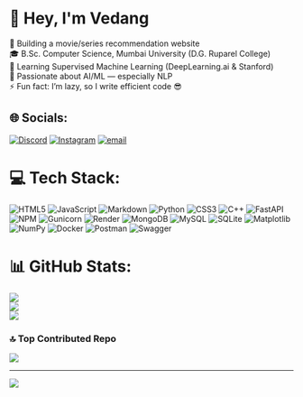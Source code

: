 # 👋 Hey, I'm Vedang 
🔭 Building a movie/series recommendation website<br>🎓 B.Sc. Computer Science, Mumbai University (D.G. Ruparel College)<br>🌱 Learning Supervised Machine Learning (DeepLearning.ai & Stanford)<br>💬 Passionate about AI/ML — especially NLP<br>⚡ Fun fact: I’m lazy, so I write efficient code 😎


## 🌐 Socials:
[![Discord](https://img.shields.io/badge/Discord-%237289DA.svg?logo=discord&logoColor=white)](https://discord.com/users/exile_0703)
[![Instagram](https://img.shields.io/badge/Instagram-%23E4405F.svg?logo=Instagram&logoColor=white)](https://instagram.com/vedang_raul) [![email](https://img.shields.io/badge/Email-D14836?logo=gmail&logoColor=white)](mailto:vedangvishalraul@gmail.com) 

# 💻 Tech Stack:
![HTML5](https://img.shields.io/badge/html5-%23E34F26.svg?style=for-the-badge&logo=html5&logoColor=white) ![JavaScript](https://img.shields.io/badge/javascript-%23323330.svg?style=for-the-badge&logo=javascript&logoColor=%23F7DF1E) ![Markdown](https://img.shields.io/badge/markdown-%23000000.svg?style=for-the-badge&logo=markdown&logoColor=white) ![Python](https://img.shields.io/badge/python-3670A0?style=for-the-badge&logo=python&logoColor=ffdd54) ![CSS3](https://img.shields.io/badge/css3-%231572B6.svg?style=for-the-badge&logo=css3&logoColor=white) ![C++](https://img.shields.io/badge/c++-%2300599C.svg?style=for-the-badge&logo=c%2B%2B&logoColor=white) ![FastAPI](https://img.shields.io/badge/FastAPI-005571?style=for-the-badge&logo=fastapi) ![NPM](https://img.shields.io/badge/NPM-%23CB3837.svg?style=for-the-badge&logo=npm&logoColor=white) ![Gunicorn](https://img.shields.io/badge/gunicorn-%298729.svg?style=for-the-badge&logo=gunicorn&logoColor=white) ![Render](https://img.shields.io/badge/Render-%46E3B7.svg?style=for-the-badge&logo=render&logoColor=white) ![MongoDB](https://img.shields.io/badge/MongoDB-%234ea94b.svg?style=for-the-badge&logo=mongodb&logoColor=white) ![MySQL](https://img.shields.io/badge/mysql-4479A1.svg?style=for-the-badge&logo=mysql&logoColor=white) ![SQLite](https://img.shields.io/badge/sqlite-%2307405e.svg?style=for-the-badge&logo=sqlite&logoColor=white) ![Matplotlib](https://img.shields.io/badge/Matplotlib-%23ffffff.svg?style=for-the-badge&logo=Matplotlib&logoColor=black) ![NumPy](https://img.shields.io/badge/numpy-%23013243.svg?style=for-the-badge&logo=numpy&logoColor=white) ![Docker](https://img.shields.io/badge/docker-%230db7ed.svg?style=for-the-badge&logo=docker&logoColor=white) ![Postman](https://img.shields.io/badge/Postman-FF6C37?style=for-the-badge&logo=postman&logoColor=white) ![Swagger](https://img.shields.io/badge/-Swagger-%23Clojure?style=for-the-badge&logo=swagger&logoColor=white)
# 📊 GitHub Stats:
![](https://github-readme-stats.vercel.app/api?username=vedang-raul&show_icons=true&theme=dark&hide_border=false&include_all_commits=false&count_private=false)<br/>
![](https://nirzak-streak-stats.vercel.app/?user=vedang-raul&theme=dark&hide_border=false)<br/>
![](https://github-readme-stats.vercel.app/api/top-langs/?username=vedang-raul&theme=dark&hide_border=false&include_all_commits=false&count_private=false&layout=compact)

### 🔝 Top Contributed Repo
![](https://github-contributor-stats.vercel.app/api?username=vedang-raul&limit=5&theme=gotham&combine_all_yearly_contributions=true)

---
[![](https://visitcount.itsvg.in/api?id=vedang-raul&icon=0&color=0)](https://visitcount.itsvg.in)

<!-- Proudly created with GPRM ( https://gprm.itsvg.in ) -->
